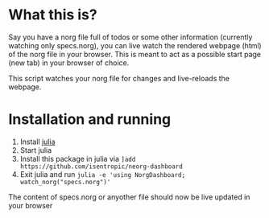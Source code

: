 # What this is?

Say you have a norg file full of todos or some other information
(currently watching only specs.norg), you can live watch the rendered webpage
(html) of the norg file in your browser. This is meant to act as a possible
start page (new tab) in your browser of choice. 

This script watches your norg file for changes and live-reloads the webpage.

# Installation and running
1. Install [julia](julialang.org)
2. Start julia
3. Install this package in julia via `]add https://github.com/isentropic/neorg-dashboard`
4. Exit julia and run `julia -e 'using NorgDashboard; watch_norg("specs.norg")'`

The content of specs.norg or anyother file should now be live updated in your browser

